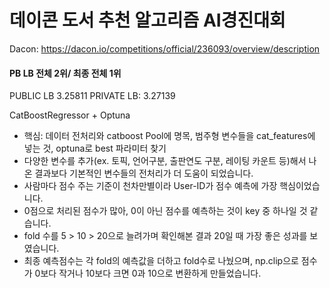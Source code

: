 # 데이콘 도서 추천 알고리즘 AI경진대회
Dacon: https://dacon.io/competitions/official/236093/overview/description 

#### PB LB 전체 2위/ 최종 전체 1위
PUBLIC LB 3.25811 
PRIVATE LB: 3.27139 

CatBoostRegressor + Optuna 

* 핵심: 데이터 전처리와 catboost Pool에 명목, 범주형 변수들을 cat_features에 넣는 것, optuna로 best 파라미터 찾기 
* 다양한 변수를 추가(ex. 토픽, 언어구분, 출판연도 구분, 레이팅 카운트 등)해서 나온 결과보다 기본적인 변수들의 전처리가 더 도움이 되었습니다.
* 사람마다 점수 주는 기준이 천차만별이라 User-ID가 점수 예측에 가장 핵심이었습니다.
* 0점으로 처리된 점수가 많아, 0이 아닌 점수를 예측하는 것이 key 중 하나일 것 같습니다.
* fold 수를 5 > 10 > 20으로 늘려가며 확인해본 결과 20일 때 가장 좋은 성과를 보였습니다.
* 최종 예측점수는 각 fold의 예측값을 더하고 fold수로 나눴으며, np.clip으로 점수가 0보다 작거나 10보다 크면 0과 10으로 변환하게 만들었습니다.

